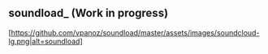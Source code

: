 ## soundload_ (Work in progress)

[https://github.com/vpanoz/soundload/master/assets/images/soundcloud-lg.png|alt=soundload]

